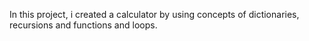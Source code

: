 In this project, i created a calculator by using concepts of dictionaries, recursions and functions and loops.
